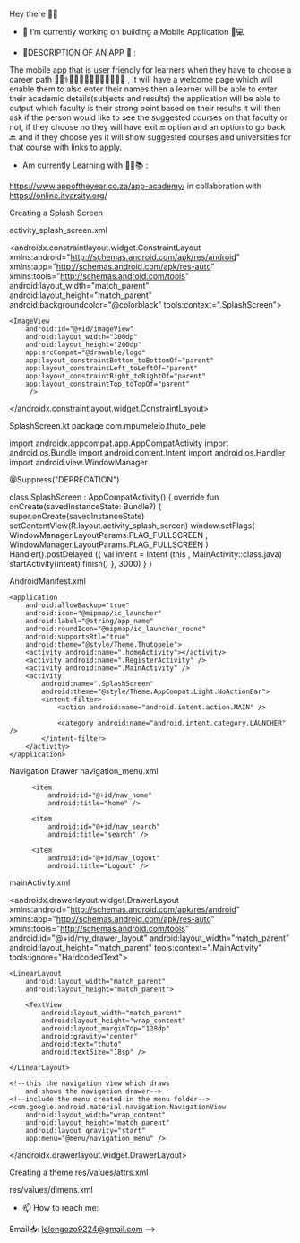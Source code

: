  Hey there 👋😄

- 🔭 I’m currently working on  building a Mobile Application 📱💻

- 📌DESCRIPTION OF AN APP 📂  :

The mobile app that is user friendly for learners when they have to choose a career path 👨‍🏫⚕️👮👨‍🔬👩‍🌾👩‍🎤👩‍🎨👩‍💻 ,
It will have a welcome page which will enable them to also enter their names
then a learner will be able to enter their academic details(subjects and results)
the application will be able to output which faculty is their strong point based on their results
it will then ask if the person would like to see the suggested courses on that faculty or not, 
if they choose no they will have exit 🔚 option and an option to go back 🔙 and
if they choose yes it will show suggested courses and universities for that course with links to apply.

- Am currently Learning with 👩‍💻📚 :
 
 https://www.appoftheyear.co.za/app-academy/ in collaboration with https://online.itvarsity.org/
 
 
 

Creating a Splash Screen

activity_splash_screen.xml
<?xml version="1.0" encoding="utf-8"?>
<androidx.constraintlayout.widget.ConstraintLayout xmlns:android="http://schemas.android.com/apk/res/android"
    xmlns:app="http://schemas.android.com/apk/res-auto"
    xmlns:tools="http://schemas.android.com/tools"
    android:layout_width="match_parent"
    android:layout_height="match_parent"
android:backgroundcolor="@colorblack"
    tools:context=".SplashScreen">

    <ImageView
        android:id="@+id/imageView"
        android:layout_width="300dp"
        android:layout_height="200dp"
        app:srcCompat="@drawable/logo"
        app:layout_constraintBottom_toBottomOf="parent"
        app:layout_constraintLeft_toLeftOf="parent"
        app:layout_constraintRight_toRightOf="parent"
        app:layout_constraintTop_toTopOf="parent"
         />
</androidx.constraintlayout.widget.ConstraintLayout>

SplashScreen.kt
package com.mpumelelo.thuto_pele

import androidx.appcompat.app.AppCompatActivity
import android.os.Bundle
import android.content.Intent
import android.os.Handler
import android.view.WindowManager

@Suppress("DEPRECATION")

class SplashScreen : AppCompatActivity() {
    override fun onCreate(savedInstanceState: Bundle?) {
        super.onCreate(savedInstanceState)
        setContentView(R.layout.activity_splash_screen)
        window.setFlags(
            WindowManager.LayoutParams.FLAG_FULLSCREEN ,
            WindowManager.LayoutParams.FLAG_FULLSCREEN
        )
        Handler().postDelayed ({
            val intent = Intent (this , MainActivity::class.java)
            startActivity(intent)
            finish()
        }, 3000)
    }
}

AndroidManifest.xml

<?xml version="1.0" encoding="utf-8"?>
<manifest xmlns:android="http://schemas.android.com/apk/res/android"
    package="com.mpumelelo.thuto_pele">

    <application
        android:allowBackup="true"
        android:icon="@mipmap/ic_launcher"
        android:label="@string/app_name"
        android:roundIcon="@mipmap/ic_launcher_round"
        android:supportsRtl="true"
        android:theme="@style/Theme.Thutopele">
        <activity android:name=".homeActivity"></activity>
        <activity android:name=".RegisterActivity" />
        <activity android:name=".MainActivity" />
        <activity
            android:name=".SplashScreen"
            android:theme="@style/Theme.AppCompat.Light.NoActionBar">
            <intent-filter>
                <action android:name="android.intent.action.MAIN" />

                <category android:name="android.intent.category.LAUNCHER" />
            </intent-filter>
        </activity>
    </application>

</manifest>

Navigation Drawer
navigation_menu.xml
<?xml version="1.0" encoding="utf-8"?>
<menu xmlns:android="http://schemas.android.com/apk/res/android"
    xmlns:tools="http://schemas.android.com/tools"
    tools:ignore="HardcodedText">
 
    <item
        android:id="@+id/nav_home"
        android:title="home" />
 
    <item
        android:id="@+id/nav_search"
        android:title="search" />
 
    <item
        android:id="@+id/nav_logout"
        android:title="Logout" />
 
</menu>
mainActivity.xml

<?xml version="1.0" encoding="utf-8"?>
 
<!--the root view must be the DrawerLayout-->
<androidx.drawerlayout.widget.DrawerLayout
    xmlns:android="http://schemas.android.com/apk/res/android"
    xmlns:app="http://schemas.android.com/apk/res-auto"
    xmlns:tools="http://schemas.android.com/tools"
    android:id="@+id/my_drawer_layout"
    android:layout_width="match_parent"
    android:layout_height="match_parent"
    tools:context=".MainActivity"
    tools:ignore="HardcodedText">
 
    <LinearLayout
        android:layout_width="match_parent"
        android:layout_height="match_parent">
 
        <TextView
            android:layout_width="match_parent"
            android:layout_height="wrap_content"
            android:layout_marginTop="128dp"
            android:gravity="center"
            android:text="thuto"
            android:textSize="18sp" />
 
    </LinearLayout>
 
    <!--this the navigation view which draws
        and shows the navigation drawer-->
    <!--include the menu created in the menu folder-->
    <com.google.android.material.navigation.NavigationView
        android:layout_width="wrap_content"
        android:layout_height="match_parent"
        android:layout_gravity="start"
        app:menu="@menu/navigation_menu" />
 
</androidx.drawerlayout.widget.DrawerLayout>


Creating a theme
res/values/attrs.xml
<?xml version="1.0" encoding="utf-8"?>
<resources>
    <attr name="pageBackground" format="reference"/>
    <attr name="textLarge" format="reference"/>
    <attr name="textAppearanceSubtitle1" format="reference"/>
    <attr name="textRegular" format="reference"/>
    <attr name="whiteBackground" format="reference"/>
    <attr name="Button" format="reference"/>
    <attr name="whiteSmoke" format="color"/>
</resources>


res/values/dimens.xml

<?xml version="1.0" encoding="utf-8"?>

 
 
 

- 📫 How to reach me:

Email📥: 
  lelongozo9224@gmail.com
-->
